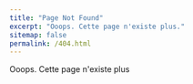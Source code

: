 ```yaml
---
title: "Page Not Found"
excerpt: "Ooops. Cette page n'existe plus."
sitemap: false
permalink: /404.html
---
```


Ooops. Cette page n'existe plus
